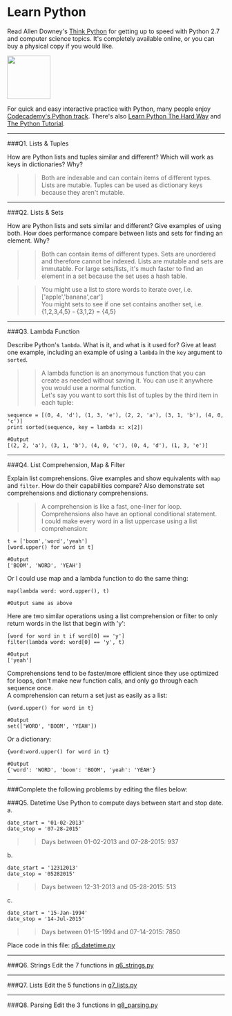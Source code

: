 # Learn Python

Read Allen Downey's [Think Python](http://www.greenteapress.com/thinkpython/) for getting up to speed with Python 2.7 and computer science topics. It's completely available online, or you can buy a physical copy if you would like.

<a href="http://www.greenteapress.com/thinkpython/"><img src="img/think_python.png" style="width: 100px;" target="_blank"></a>

For quick and easy interactive practice with Python, many people enjoy [Codecademy's Python track](http://www.codecademy.com/en/tracks/python). There's also [Learn Python The Hard Way](http://learnpythonthehardway.org/book/) and [The Python Tutorial](https://docs.python.org/2/tutorial/).

---

###Q1. Lists &amp; Tuples

How are Python lists and tuples similar and different? Which will work as keys in dictionaries? Why?

>> Both are indexable and can contain items of different types. Lists are mutable. Tuples can be used as dictionary keys because they aren't mutable.

---

###Q2. Lists &amp; Sets

How are Python lists and sets similar and different? Give examples of using both. How does performance compare between lists and sets for finding an element. Why?

>> Both can contain items of different types. Sets are unordered and therefore cannot be indexed. Lists are mutable and sets are immutable. For large sets/lists, it's much faster to find an element in a set because the set uses a hash table.

>>You might use a list to store words to iterate over, i.e. ['apple','banana',car']  
>>You might sets to see if one set contains another set, i.e. {1,2,3,4,5} - {3,1,2} = {4,5}

---

###Q3. Lambda Function

Describe Python's `lambda`. What is it, and what is it used for? Give at least one example, including an example of using a `lambda` in the `key` argument to `sorted`.

>> A lambda function is an anonymous function that you can create as needed without saving it. You can use it anywhere you would use a normal function.  
Let's say you want to sort this list of tuples by the third item in each tuple:

```
sequence = [(0, 4, 'd'), (1, 3, 'e'), (2, 2, 'a'), (3, 1, 'b'), (4, 0, 'c')]
print sorted(sequence, key = lambda x: x[2])

#Output
[(2, 2, 'a'), (3, 1, 'b'), (4, 0, 'c'), (0, 4, 'd'), (1, 3, 'e')]
```

---

###Q4. List Comprehension, Map &amp; Filter

Explain list comprehensions. Give examples and show equivalents with `map` and `filter`. How do their capabilities compare? Also demonstrate set comprehensions and dictionary comprehensions.

>> A comprehension is like a fast, one-liner for loop. Comprehensions also have an optional conditional statement.  
I could make every word in a list uppercase using a list comprehension:

```
t = ['boom','word','yeah']
[word.upper() for word in t]

#Output
['BOOM', 'WORD', 'YEAH']
```
Or I could use map and a lambda function to do the same thing:

```
map(lambda word: word.upper(), t)

#Output same as above
```
Here are two similar operations using a list comprehension or filter to only return words in the list that begin with 'y':

```
[word for word in t if word[0] == 'y']
filter(lambda word: word[0] == 'y', t)

#Output
['yeah']
```
Comprehensions tend to be faster/more efficient since they use optimized for loops, don't make new function calls, and only go through each sequence once.  
A comprehension can return a set just as easily as a list:
```
{word.upper() for word in t}

#Output
set(['WORD', 'BOOM', 'YEAH'])
```
Or a dictionary:
```
{word:word.upper() for word in t}

#Output
{'word': 'WORD', 'boom': 'BOOM', 'yeah': 'YEAH'}
```
---

###Complete the following problems by editing the files below:

###Q5. Datetime
Use Python to compute days between start and stop date.   
a.  

```
date_start = '01-02-2013'    
date_stop = '07-28-2015'
```

>> Days between 01-02-2013 and 07-28-2015: 937

b.  
```
date_start = '12312013'  
date_stop = '05282015'  
```

>> Days between 12-31-2013 and 05-28-2015: 513

c.  
```
date_start = '15-Jan-1994'      
date_stop = '14-Jul-2015'  
```

>> Days between 01-15-1994 and 07-14-2015: 7850

Place code in this file: [q5_datetime.py](python/q5_datetime.py)

---

###Q6. Strings
Edit the 7 functions in [q6_strings.py](python/q6_strings.py)

---

###Q7. Lists
Edit the 5 functions in [q7_lists.py](python/q7_lists.py)

---

###Q8. Parsing
Edit the 3 functions in [q8_parsing.py](python/q8_parsing.py)





